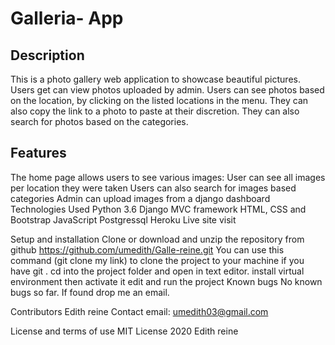 
# Galleria- App

## Description

This is a photo gallery web application to showcase beautiful pictures. Users get can view photos uploaded by admin. Users can see photos based on the location, by clicking on the listed locations in the menu. They can also copy the link to a photo to paste at their discretion. They can also search for photos based on the categories.

## Features

The home page allows users to see various images:
User can see all images per location they were taken
Users can also search for images based categories
Admin can upload images from a django dashboard
Technologies Used
Python 3.6
Django MVC framework
HTML, CSS and Bootstrap
JavaScript
Postgressql
Heroku
Live site
visit

Setup and installation
Clone or download and unzip the repository from github https://github.com/umedith/Galle-reine.git
You can use this command (git clone my link) to clone the project to your machine if you have git .
cd into the project folder and open in text editor.
install virtual environment then activate it
edit and run the project
Known bugs
No known bugs so far. If found drop me an email.

Contributors
Edith reine
Contact
email: umedith03@gmail.com

License and terms of use
MIT License 2020 Edith reine